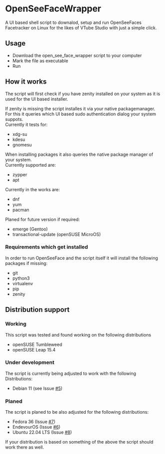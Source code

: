 # OpenSeeFaceWrapper
A UI based shell script to downalod, setup and run OpenSeeFaces Facetracker on Linux for the likes of VTube Studio with just a simple click.

## Usage
* Download the open_see_face_wrapper script to your computer
* Mark the file as executable
* Run

## How it works
The script will first check if you have zenity installed on your system as it is used for the UI based installer.  

If zenity is missing the script installes it via your native packagemanager.  
For this it queries which UI based sudo authentication dialog your system suppots.  
Currently it tests for:  
* xdg-su  
* kdesu  
* gnomesu

When installing packages it also queries the native package manager of your system.  
Currently supported are:  
* zypper  
* apt

Currently in the works are:    
* dnf  
* yum  
* pacman

Planed for future version if required:  
* emerge (Gentoo)  
* transactional-update (openSUSE MicroOS)

### Requirements which get installed
In order to run OpenSeeFace and the script itself it will install the following packages if missing:  
* git  
* python3  
* virtualenv  
* pip  
* zenity

## Distribution support
### Working
This script was tested and found working on the following distributions  
* openSUSE Tumbleweed  
* openSUSE Leap 15.4  

### Under development
The script is currently being adjusted to work with the following Distributions:  
* Debian 11 (see Issue [#5](https://github.com/VortexAcherontic/OpenSeeFaceWrapper/issues/5))

### Planed
The script is planed to be also adjusted for the following distributions:  
* Fedora 36 (Issue [#7](https://github.com/VortexAcherontic/OpenSeeFaceWrapper/issues/7))  
* EndevourOS (Issue [#6](https://github.com/VortexAcherontic/OpenSeeFaceWrapper/issues/6))  
* Ubuntu 22.04 LTS (Issue [#8](https://github.com/VortexAcherontic/OpenSeeFaceWrapper/issues/8))  

If your distribution is based on something of the above the script should work there as well.